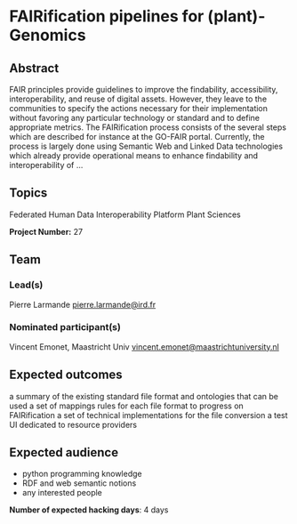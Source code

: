 # FAIRification pipelines for (plant)-Genomics

## Abstract

FAIR principles provide guidelines to improve the findability, accessibility, interoperability, and reuse of digital assets. However, they leave to the communities to specify the actions necessary for their implementation without favoring any particular technology or standard and to define appropriate metrics. The FAIRification process consists of the several steps which are described for instance at the GO-FAIR portal. Currently, the process is largely done using Semantic Web and Linked Data technologies which already provide operational means to enhance findability and interoperability of ...

## Topics

Federated Human Data
 Interoperability Platform
 Plant Sciences

**Project Number:** 27

## Team

### Lead(s)

Pierre Larmande
 pierre.larmande@ird.fr

### Nominated participant(s)

Vincent Emonet, Maastricht Univ
 vincent.emonet@maastrichtuniversity.nl

## Expected outcomes

a summary of the existing standard file format and ontologies that can be used
 a set of mappings rules for each file format to progress on FAIRification 
 a set of technical implementations for the file conversion
 a test UI dedicated to resource providers

## Expected audience

- python programming knowledge
 - RDF and web semantic notions
 - any interested people

**Number of expected hacking days**: 4 days

